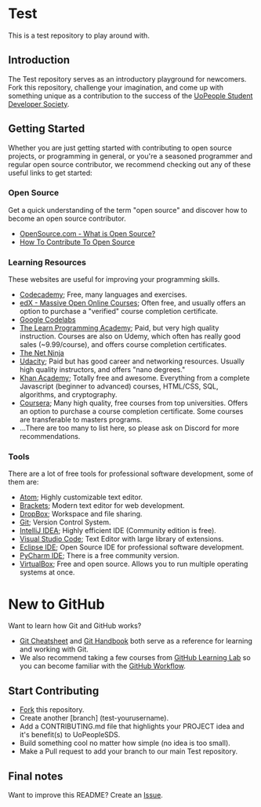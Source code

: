 # Test
This is a test repository to play around with.

## Introduction
The Test repository serves as an introductory playground for newcomers. Fork this repository, challenge your imagination, and come up with something unique as a contribution to the success of the [UoPeople Student Developer Society](https://github.com/UoPeopleSDS).

## Getting Started
Whether you are just getting started with contributing to open source projects, or programming in general, or you're a seasoned programmer and regular open source contributor, we recommend checking out any of these useful links to get started:

### Open Source
Get a quick understanding of the term "open source" and discover how to become an open source contributor.
* [OpenSource.com - What is Open Source?](https://opensource.com/resources/what-open-source)
* [How To Contribute To Open Source](https://opensource.guide/how-to-contribute/)

### Learning Resources
These websites are useful for improving your programming skills. 
* [Codecademy](https://www.codecademy.com/); Free, many languages and exercises.
* [edX - Massive Open Online Courses](https://edx.org/); Often free, and usually offers an option to purchase a "verified" course completion certificate.
* [Google Codelabs](https://codelabs.developers.google.com/)
* [The Learn Programming Academy](https://learnprogramming.academy/); Paid, but very high quality instruction. Courses are also on Udemy, which often has really good sales (~9.99/course), and offers course completion certificates.
* [The Net Ninja](https://www.thenetninja.co.uk/)
* [Udacity](https://udacity.com/); Paid but has good career and networking resources. Usually high quality instructors, and offers "nano degrees."
* [Khan Academy](https://www.khanacademy.org/computing); Totally free and awesome. Everything from a complete Javascript (beginner to advanced) courses, HTML/CSS, SQL, algorithms, and cryptography.
* [Coursera](https://www.coursera.org/); Many high quality, free courses from top universities. Offers an option to purchase a course completion certificate. Some courses are transferable to masters programs. 
* ...There are too many to list here, so please ask on Discord for more recommendations.

### Tools
There are a lot of free tools for professional software development, some of them are:
* [Atom](https://atom.io); Highly customizable text editor.
* [Brackets](http://brackets.io/); Modern text editor for web development.
* [DropBox](https://www.dropbox.com/); Workspace and file sharing.
* [Git](https://git-scm.com/); Version Control System.
* [IntelliJ IDEA](https://www.jetbrains.com/idea/); Highly efficient IDE (Community edition is free).
* [Visual Studio Code](https://code.visualstudio.com/); Text Editor with large library of extensions.
* [Eclipse IDE](https://www.eclipse.org/downloads/); Open Source IDE for professional software development.
* [PyCharm IDE](https://www.jetbrains.com/pycharm/); There is a free community version. 
* [VirtualBox](https://www.virtualbox.org/wiki/Downloads); Free and open source. Allows you to run multiple operating systems at once.

# New to GitHub
Want to learn how Git and GitHub works?
* [Git Cheatsheet](https://services.github.com/on-demand/downloads/github-git-cheat-sheet.pdf) and [Git Handbook](https://guides.github.com/introduction/git-handbook/) both serve as a reference for learning and working with Git.
* We also recommend taking a few courses from [GitHub Learning Lab](https://lab.github.com/) so you can become familiar with the [GitHub Workflow](https://guides.github.com/introduction/flow/).

## Start Contributing
* [Fork](https://guides.github.com/activities/forking/) this repository.
* Create another [branch] (test-yourusername).
* Add a CONTRIBUTING.md file that highlights your PROJECT idea and it's benefit(s) to UoPeopleSDS.
* Build something cool no matter how simple (no idea is too small).
* Make a Pull request to add your branch to our main Test repository.

## Final notes
Want to improve this README? Create an [Issue](https://guides.github.com/features/issues/).

